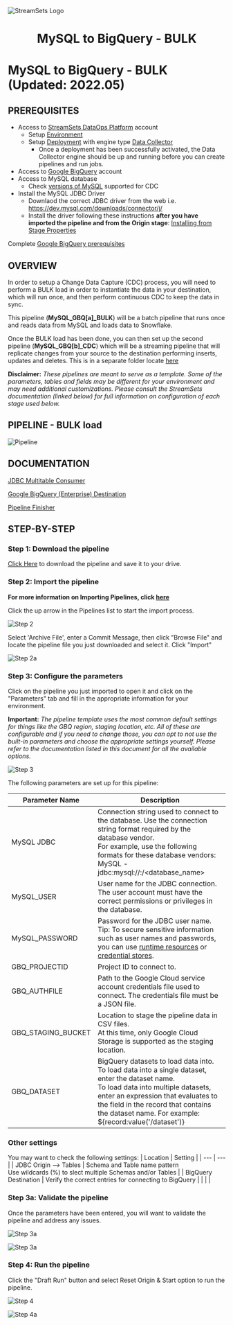 ![StreamSets Logo](../../images/StreamSets_Full_Color_Transparent.png)

<h1><p align="center">MySQL to BigQuery - BULK</p></h1>

# MySQL to BigQuery - BULK (Updated: 2022.05)

## PREREQUISITES

* Access to [StreamSets DataOps Platform](https://cloud.login.streamsets.com/) account
  * Setup [Environment](https://docs.streamsets.com/portal/#platform-controlhub/controlhub/UserGuide/Environments/Overview.html#concept_z4x_nw2_v4b)
  * Setup [Deployment](https://docs.streamsets.com/portal/#platform-controlhub/controlhub/UserGuide/Deployments/Overview.html#concept_srv_jgf_v4b) with engine type [Data Collector](https://docs.streamsets.com/portal/#datacollector/latest/help/datacollector/UserGuide/Getting_Started/GettingStarted_Title.html#concept_sjz_rmx_3q)
    * Once a deployment has been successfully activated, the Data Collector engine should be up
and running before you can create pipelines and run jobs.
* Access to [Google BigQuery](https://cloud.google.com/free/) account
* Access to MySQL database
  * Check [versions of MySQL](https://docs.streamsets.com/portal/#datacollector/4.0.x/help/datacollector/UserGuide/Installation/SupportedSystemVersions.html#concept_k4l_5ft_v4b) supported for CDC
* Install the MySQL JDBC Driver
  * Downlaod the correct JDBC driver from the web i.e. https://dev.mysql.com/downloads/connector/j/
  * Install the driver following these instructions **after you have imported the pipeline and from the Origin stage**: [Installing from Stage Properties](https://docs.streamsets.com/datacollector/latest/help/datacollector/UserGuide/Configuration/ExternalLibs.html#concept_skq_dh3_5mb)

Complete [Google BigQuery prerequisites](https://docs.streamsets.com/portal/platform-datacollector/latest/datacollector/UserGuide/Destinations/GBigQuery.html#concept_vsg_fxb_3rb)


## OVERVIEW

In order to setup a Change Data Capture (CDC) process, you will need to perform a BULK load in order to instantiate the data in your destination, which will run once, and then perform continuous CDC to keep the data in sync.

This pipeline (**MySQL_GBQ[a]_BULK**) will be a batch pipeline that runs once and reads data from MySQL and loads data to Snowflake.

Once the BULK load has been done, you can then set up the second pipeline (**MySQL_GBQ[b]_CDC**) which will be a streaming pipeline that will replicate changes from your source to the destination performing inserts, updates and deletes.  This is in a separate folder locate [here](https://github.com/streamsets/sample-pipelines/tree/master/Data%20Collector/MySQL%20to%20BigQuery%20-%20CDC)

**Disclaimer:** *These pipelines are meant to serve as a template.  Some of the parameters, tables and fields may be different for your environment and may need additional customizations.  Please consult the StreamSets documentation (linked below) for full information on configuration of each stage used below.*

## PIPELINE - BULK load

![Pipeline](images/MySQLtoGBQ_pipeline.png "MySQL BULK to Snowflake")

## DOCUMENTATION

[JDBC Multitable Consumer](https://docs.streamsets.com/portal/platform-datacollector/latest/datacollector/UserGuide/Origins/MultiTableJDBCConsumer.html#concept_zp3_wnw_4y)

[Google BigQuery (Enterprise) Destination](https://docs.streamsets.com/portal/platform-datacollector/latest/datacollector/UserGuide/Destinations/GBigQuery.html#concept_nfr_by1_3rb)

[Pipeline Finisher](https://docs.streamsets.com/portal/platform-datacollector/latest/datacollector/UserGuide/Executors/PipelineFinisher.html#concept_qzm_l4r_kz)

## STEP-BY-STEP

### Step 1: Download the pipeline

[Click Here](./MySQL_GBQ[a]_BULK.zip?raw=true) to download the pipeline and save it to your drive.

### Step 2: Import the pipeline

**For more information on Importing Pipelines, click [here](https://docs.streamsets.com/portal/platform-controlhub/controlhub/UserGuide/ExportImport/Importing.html#concept_gsm_tjx_bdb)**

Click the up arrow in the Pipelines list to start the import process.

![Step 2](images/MySQLtoGBQ_step2.png "Import the Pipeline")

Select 'Archive File', enter a Commit Message, then click "Browse File" and locate the pipeline file you just downloaded and select it. Click "Import"

![Step 2a](images/MySQLtoGBQ_step2a.png "Import the Pipeline")

### Step 3: Configure the parameters

Click on the pipeline you just imported to open it and click on the "Parameters" tab and fill in the appropriate information for your environment.

**Important:** *The pipeline template uses the most common default settings for things like the GBQ region, staging location, etc. All of these are configurable and if you need to change those, you can opt to not use the built-in parameters and choose the appropriate settings yourself. Please refer to the documentation listed in this document for all the available options.*

![Step 3](images/MySQLtoGBQ_step3.png "Configure the parameters")

The following parameters are set up for this pipeline:

| Parameter Name | Description |
| --- | --- |
| MySQL JDBC | Connection string used to connect to the database. Use the connection string format required by the database vendor.<br>For example, use the following formats for these database vendors:<br>MySQL - jdbc:mysql://<host>:<port>/<database_name>|
| MySQL_USER | User name for the JDBC connection.<br>The user account must have the correct permissions or privileges in the database.|
| MySQL_PASSWORD | Password for the JDBC user name.<br>Tip: To secure sensitive information such as user names and passwords, you can use [runtime resources](https://docs.streamsets.com/portal/platform-datacollector/latest/datacollector/UserGuide/Pipeline_Configuration/RuntimeValues.html#concept_bs4_5nm_2s) or [credential stores](https://docs.streamsets.com/portal/platform-datacollector/latest/datacollector/UserGuide/Configuration/CredentialStores.html#concept_bt1_bpj_r1b).
| GBQ_PROJECTID | Project ID to connect to. |
| GBQ_AUTHFILE | Path to the Google Cloud service account credentials file used to connect. The credentials file must be a JSON file. |
| GBQ_STAGING_BUCKET | Location to stage the pipeline data in CSV files.<br>At this time, only Google Cloud Storage is supported as the staging location. |
| GBQ_DATASET | BigQuery datasets to load data into. To load data into a single dataset, enter the dataset name.<br>To load data into multiple datasets, enter an expression that evaluates to the field in the record that contains the dataset name. For example: ${record:value('/dataset')} |

### Other settings

You may want to check the following settings:
| Location | Setting |
| --- | --- |
| JDBC Origin --> Tables | Schema and Table name pattern<br>Use wildcards (%) to slect multiple Schemas and/or Tables |
| BigQuery Destination | Verify the correct entries for connecting to BigQuery |
| | |

### Step 3a: Validate the pipeline

Once the parameters have been entered, you will want to validate the pipeline and address any issues.

![Step 3a](images/MySQLtoGBQ_step3a.png "Validate the pipeline")

![Step 3a](images/MySQLtoGBQ_step3a2.png "Validate the pipeline")

### Step 4: Run the pipeline

Click the "Draft Run" button and select Reset Origin & Start option to run the pipeline.

![Step 4](images/MySQLtoSnowflake_step4.png "Run the pipeline")

![Step 4a](images/MySQLtoGBQ_step4a.png "Run the pipeline")
